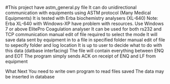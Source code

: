 #This project have astm_general.py file
It can do unidirectional communication with equipments using ASTM protocol (Many Medical Equipments)
It is tested with
	Erba biochemistry analysers (XL-640)
		Note: Erba XL-640 with Windows-XP have problem with resources. Use Windows 7 or above
	ElitePro Coagulation analyser
It can be used for both rs232 and TCP communication
	manual edit of file required to select the mode
It will save data sent by equipment in to a file in specified folder
	manual edit of file to sepecify folder and log location
It is up to user to decide what to do with this data (datbase interfacing)
The file will contain everything between ENQ and EOT
The program simply sends ACK on receipt of ENQ and LF from equipment

What Next
	You need to write own program to read files saved
	The data may be inserted in database
<code>

